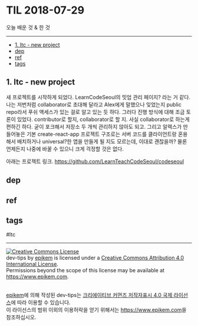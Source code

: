 # TIL 2018-07-29

오늘 배운 것 & 한 것

--------------------------


- [1. ltc - new project](#1-ltc---new-project)
- [dep](#dep)
- [ref](#ref)
- [tags](#tags)


## 1. ltc - new project
새 프로젝트를 시작하게 되었다. LearnCodeSeoul의 밋업 관리 페이지? 라는 거 같다. 나는 저번처럼 collaborator로 초대해 달라고 Alex에게 말했으나 잊었는지 public repo라서 푸쉬 액세스가 있는 걸로 알고 있는 듯 하다. 그러다 진행 방식에 대해 조금 토론이 있었다. contributor로 할지, collaborator로 할 지. 사실 collaborator로 하는게 편하긴 하다. 굳이 포크해서 저장소 두 개씩 관리하지 않아도 되고. 그리고 알렉스가 만들어놓은 기본 create-react-app 프로젝트 구조로는 서버 코드를 클라이언트랑 혼용해서 배치하거나 universal?한 앱을 만들게 될 지도 모르는데, 이대로 괜찮을까? 물론 언제든지 나중에 바꿀 수 있으니 크게 걱정할 것은 없다. 

아래는 프로젝트 링크.
https://github.com/LearnTeachCodeSeoul/codeseoul

## dep

## ref

## tags
  #ltc



--------------------------


<!-- license start -->

<a rel="license" href="http://creativecommons.org/licenses/by/4.0/"><img alt="Creative Commons License" style="border-width:0" src="https://i.creativecommons.org/l/by/4.0/88x31.png" /></a>
<br /><span xmlns:dct="http://purl.org/dc/terms/" property="dct:title">dev-tips</span> by <a xmlns:cc="http://creativecommons.org/ns#" href="https://www.github.com/epikem/dev-tips" property="cc:attributionName" rel="cc:attributionURL">epikem</a> is licensed under a <a rel="license" href="http://creativecommons.org/licenses/by/4.0/">Creative Commons Attribution 4.0 International License</a>.<br />Permissions beyond the scope of this license may be available at <a xmlns:cc="http://creativecommons.org/ns#" href="https://www.epikem.com" rel="cc:morePermissions">https://www.epikem.com</a>.

<br /><a xmlns:cc="http://creativecommons.org/ns#" href="https://www.github.com/epikem/dev-tips" property="cc:attributionName" rel="cc:attributionURL">epikem</a>에 의해 작성된 <span xmlns:dct="http://purl.org/dc/terms/" property="dct:title">dev-tips</span>는 <a rel="license" href="http://creativecommons.org/licenses/by/4.0/">크리에이티브 커먼즈 저작자표시 4.0 국제 라이선스</a>에 따라 이용할 수 있습니다.<br />이 라이선스의 범위 이외의 이용허락을 얻기 위해서는 <a xmlns:cc="http://creativecommons.org/ns#" href="https://www.epikem.com" rel="cc:morePermissions">https://www.epikem.com</a>을 참조하십시오.

<!-- license end -->
